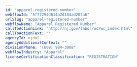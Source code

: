 ```yaml
---
id: "apparel-registered-number"
webflowId: "5f77294d614a2d184ad207a6"
urlSlug: "apparel-registered-number"
webflowName: "Apparel Registered Number"
callToActionLink: "http://nj.gov/labor/wc/wc_index.html"
callToActionText: ""
agencyId: njdol
agencyAdditionalContext: ""
divisionPhone: "(609) 984-3008"
webflowIndustry: "Apparel"
licenseCertificationClassification: "REGISTRATION"
---
```


